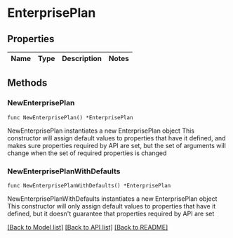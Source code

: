 # EnterprisePlan

## Properties

Name | Type | Description | Notes
------------ | ------------- | ------------- | -------------

## Methods

### NewEnterprisePlan

`func NewEnterprisePlan() *EnterprisePlan`

NewEnterprisePlan instantiates a new EnterprisePlan object
This constructor will assign default values to properties that have it defined,
and makes sure properties required by API are set, but the set of arguments
will change when the set of required properties is changed

### NewEnterprisePlanWithDefaults

`func NewEnterprisePlanWithDefaults() *EnterprisePlan`

NewEnterprisePlanWithDefaults instantiates a new EnterprisePlan object
This constructor will only assign default values to properties that have it defined,
but it doesn't guarantee that properties required by API are set


[[Back to Model list]](../README.md#documentation-for-models) [[Back to API list]](../README.md#documentation-for-api-endpoints) [[Back to README]](../README.md)


